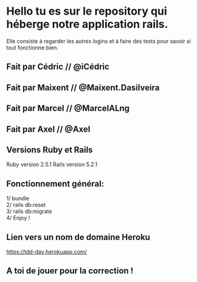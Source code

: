 # Hello tu es sur le repository qui héberge notre application rails.

Elle consiste à regarder les autres logins et à faire des tests pour savoir si
tout fonctionne bien.

## Fait par Cédric // @iCédric
## Fait par Maixent // @Maixent.Dasilveira
## Fait par Marcel // @MarcelALng
## Fait par Axel // @Axel

## Versions Ruby et Rails
Ruby version 2.5.1
Rails version 5.2.1

## Fonctionnement général:

1/ bundle </br>
2/ rails db:reset </br>
3/ rails db:migrate</br>
4/ Enjoy ! </br>

## Lien vers un nom de domaine Heroku

https://tdd-day.herokuapp.com/

## A toi de jouer pour la correction !
